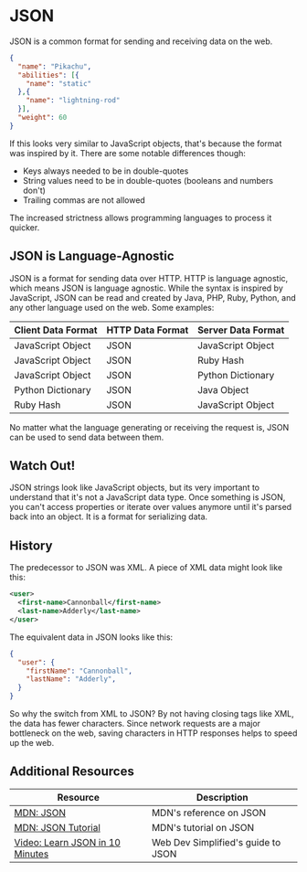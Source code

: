 # JSON

JSON is a common format for sending and receiving data on the web.

```json
{
  "name": "Pikachu",
  "abilities": [{
    "name": "static"
  },{
    "name": "lightning-rod"
  }],
  "weight": 60
}
```

If this looks very similar to JavaScript objects, that's because the format was inspired by it. There are some notable differences though:

* Keys always needed to be in double-quotes
* String values need to be in double-quotes (booleans and numbers don't)
* Trailing commas are not allowed

The increased strictness allows programming languages to process it quicker.

## JSON is Language-Agnostic

JSON is a format for sending data over HTTP. HTTP is language agnostic, which means JSON is language agnostic. While the syntax is inspired by JavaScript, JSON can be read and created by Java, PHP, Ruby, Python, and any other language used on the web. Some examples:

| Client Data Format | HTTP Data Format | Server Data Format |
| --- | --- | --- |
| JavaScript Object | JSON | JavaScript Object |
| JavaScript Object | JSON | Ruby Hash |
| JavaScript Object | JSON | Python Dictionary |
| Python Dictionary | JSON | Java Object |
| Ruby Hash | JSON | JavaScript Object |

No matter what the language generating or receiving the request is, JSON can be used to send data between them.

## Watch Out!

JSON strings look like JavaScript objects, but its very important to understand that it's not a JavaScript data type. Once something is JSON, you can't access properties or iterate over values anymore until it's parsed back into an object. It is a format for serializing data.

## History

The predecessor to JSON was XML. A piece of XML data might look like this:

```xml
<user>
  <first-name>Cannonball</first-name>
  <last-name>Adderly</last-name>
</user>
```

The equivalent data in JSON looks like this:

```json
{
  "user": {
    "firstName": "Cannonball",
    "lastName": "Adderly",
  }
}
```

So why the switch from XML to JSON? By not having closing tags like XML, the data has fewer characters. Since network requests are a major bottleneck on the web, saving characters in HTTP responses helps to speed up the web.

## Additional Resources

| Resource | Description |
| --- | --- |
| [MDN: JSON](https://developer.mozilla.org/en-US/docs/Web/JavaScript/Reference/Global_Objects/JSON) | MDN's reference on JSON |
| [MDN: JSON Tutorial](https://developer.mozilla.org/en-US/docs/Learn/JavaScript/Objects/JSON) | MDN's tutorial on JSON |
| [Video: Learn JSON in 10 Minutes](https://www.youtube.com/watch?v=iiADhChRriM) | Web Dev Simplified's guide to JSON |
